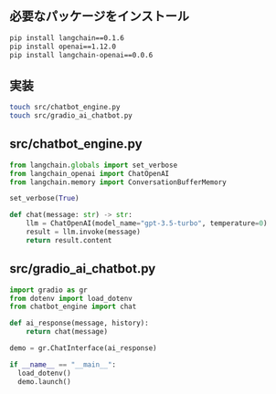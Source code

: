 ## 必要なパッケージをインストール

```bash
pip install langchain==0.1.6
pip install openai==1.12.0
pip install langchain-openai==0.0.6
```

## 実装

```bash
touch src/chatbot_engine.py
touch src/gradio_ai_chatbot.py
```

## src/chatbot_engine.py 

```python
from langchain.globals import set_verbose
from langchain_openai import ChatOpenAI
from langchain.memory import ConversationBufferMemory

set_verbose(True)

def chat(message: str) -> str:
    llm = ChatOpenAI(model_name="gpt-3.5-turbo", temperature=0)
    result = llm.invoke(message)
    return result.content
```

## src/gradio_ai_chatbot.py

```python
import gradio as gr
from dotenv import load_dotenv
from chatbot_engine import chat

def ai_response(message, history):
    return chat(message)

demo = gr.ChatInterface(ai_response)

if __name__ == "__main__":
  load_dotenv()
  demo.launch()
```